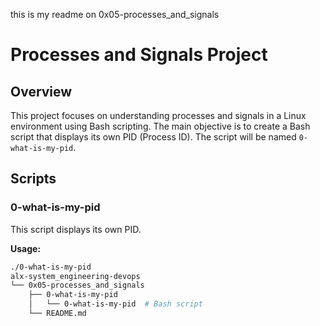  this is my readme on 0x05-processes_and_signals
# Processes and Signals Project

## Overview

This project focuses on understanding processes and signals in a Linux environment using Bash scripting. The main objective is to create a Bash script that displays its own PID (Process ID). The script will be named `0-what-is-my-pid`.

## Scripts

### 0-what-is-my-pid

This script displays its own PID.

**Usage:**
```bash
./0-what-is-my-pid
alx-system_engineering-devops
└── 0x05-processes_and_signals
    ├── 0-what-is-my-pid
    │   └── 0-what-is-my-pid  # Bash script
    └── README.md

